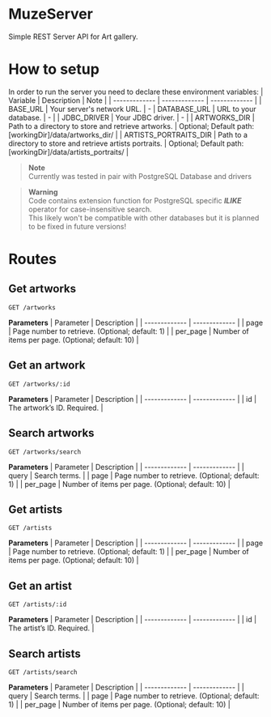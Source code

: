 # MuzeServer
Simple REST Server API for Art gallery.

# How to setup
In order to run the server you need to declare these environment variables:
| Variable  | Description | Note |
| ------------- | ------------- | ------------- |
| BASE_URL | Your server's network URL. | -
| DATABASE_URL | URL to your database. | - |
| JDBC_DRIVER | Your JDBC driver. | - |
| ARTWORKS_DIR | Path to a directory to store and retrieve artworks. | Optional; Default path: [workingDir]/data/artworks_dir/ |
| ARTISTS_PORTRAITS_DIR | Path to a directory to store and retrieve artists portraits. | Optional; Default path: [workingDir]/data/artists_portraits/ |

> **Note**  
> Currently was tested in pair with PostgreSQL Database and drivers

> **Warning** <br/>
> Code contains extension function for PostgreSQL specific ***ILIKE*** operator for case-insensitive search.<br/>
> This likely won't be compatible with other databases but it is planned to be fixed in future versions!

# Routes
## Get artworks
```
GET /artworks
```
**Parameters**
| Parameter  | Description |
| ------------- | ------------- |
| page  | Page number to retrieve. (Optional; default: 1)  |
| per_page  | Number of items per page. (Optional; default: 10)  |

## Get an artwork
```
GET /artworks/:id
```
**Parameters**
| Parameter  | Description |
| ------------- | ------------- |
| id  | The artwork’s ID. Required. |

## Search artworks
```
GET /artworks/search
```
**Parameters**
| Parameter  | Description |
| ------------- | ------------- |
| query | Search terms. |
| page  | Page number to retrieve. (Optional; default: 1)  |
| per_page  | Number of items per page. (Optional; default: 10)  |

## Get artists
```
GET /artists
```
**Parameters**
| Parameter  | Description |
| ------------- | ------------- |
| page  | Page number to retrieve. (Optional; default: 1)  |
| per_page  | Number of items per page. (Optional; default: 10)  |

## Get an artist
```
GET /artists/:id
```
**Parameters**
| Parameter  | Description |
| ------------- | ------------- |
| id  | The artist’s ID. Required. |

## Search artists
```
GET /artists/search
```
**Parameters**
| Parameter  | Description |
| ------------- | ------------- |
| query | Search terms. |
| page  | Page number to retrieve. (Optional; default: 1)  |
| per_page  | Number of items per page. (Optional; default: 10)  |
